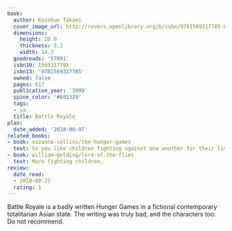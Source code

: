 ```yaml
---
book:
  author: Koushun Takami
  cover_image_url: http://covers.openlibrary.org/b/isbn/9781569317785-L.jpg
  dimensions:
    height: 20.0
    thickness: 3.2
    width: 14.3
  goodreads: '57891'
  isbn10: 156931778X
  isbn13: '9781569317785'
  owned: false
  pages: 617
  publication_year: '1999'
  spine_color: '#bd1329'
  tags:
  - ya
  title: Battle Royale
plan:
  date_added: '2018-08-07'
related_books:
- book: suzanne-collins/the-hunger-games
  text: So you like children fighting against one another for their lives?
- book: william-golding/lord-of-the-flies
  text: More fighting children.
review:
  date_read:
  - 2018-09-27
  rating: 1
---
```


Battle Royale is a badly written Hunger Games in a fictional contemporary totalitarian Asian state. The writing was
truly bad, and the characters too. Do not recommend.
